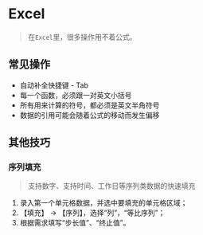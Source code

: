 # Excel

> 在`Excel`里，很多操作用不着公式。

## 常见操作

- 自动补全快捷键 - Tab
- 每一个函数，必须跟一对英文小括号
- 所有用来计算的符号，都必须是英文半角符号
- 数据的引用可能会随着公式的移动而发生偏移


## 其他技巧

### 序列填充

> 支持数字、支持时间、工作日等序列类数据的快速填充

1. 录入第一个单元格数据，并选中要填充的单元格区域；
2. 【填充】 -> 【序列】，选择“列”，“等比序列”；
3. 根据需求填写“步长值”、“终止值”。